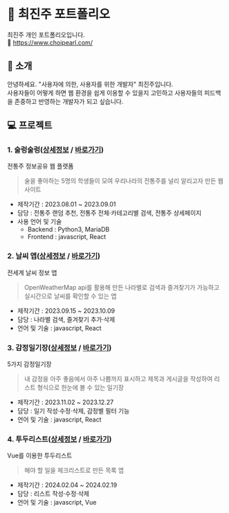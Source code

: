 # 💎 최진주 포트폴리오
최진주 개인 포트폴리오입니다. <br />
🔗 https://www.choipearl.com/ 
<br />
## 📍 소개
안녕하세요. "사용자에 의한, 사용자를 위한 개발자" 최진주입니다. <br />
사용자들이 어떻게 하면 웹 환경을 쉽게 이용할 수 있을지 고민하고 
사용자들의 피드백을 존중하고 반영하는 개발자가 되고 싶습니다. <br />

## 💻 프로젝트
### 1. 술렁술렁([상세정보](https://github.com/roalwh/Project-OMDB-Public) / [바로가기](http://roalwh.iptime.org:20108/)) <br />
전통주 정보공유 웹 플랫폼 <br />
> 술을 좋아하는 5명의 학생들이 모여 우리나라의 전통주를 널리 알리고자 만든 웹 사이트 
- 제작기간 : 2023.08.01 ~ 2023.09.01
- 담당 : 전통주 랜덤 추천, 전통주 전체·카테고리별 검색, 전통주 상세페이지 <br>
- 사용 언어 및 기술
  - Backend : Python3, MariaDB
  - Frontend : javascript, React

### 2. 날씨 앱([상세정보](https://github.com/pearlworld/weather-app.git) / [바로가기](https://weather-app-pearlworld.vercel.app/)) <br />
전세계 날씨 정보 앱 <br />
> OpenWeatherMap api를 활용해 만든 나라별로 검색과 즐겨찾기가 가능하고 실시간으로 날씨를 확인할 수 있는 앱
- 제작기간 : 2023.09.15 ~ 2023.10.09
- 담당 : 나라별 검색, 즐겨찾기 추가·삭제
- 언어 및 기술 : javascript, React

### 3. 감정일기장([상세정보](https://github.com/pearlworld/emotion-diary.git) / [바로가기](https://emotion-diary-pearworld.vercel.app/))<br />
5가지 감정일기장 <br />
> 내 감정을 아주 좋음에서 아주 나쁨까지 표시하고 제목과 게시글을 작성하여 리스트 형식으로 한눈에 볼 수 있는 일기장
- 제작기간 : 2023.11.02 ~ 2023.12.27
- 담당 : 일기 작성·수정·삭제, 감정별 필터 기능
- 언어 및 기술 : javascript, React

### 4. 투두리스트([상세정보](https://github.com/pearlworld/todo-list) / [바로가기](https://todo-list-pearlworld.vercel.app/))<br />
Vue를 이용한 투두리스트 <br />
> 해야 할 일을 체크리스트로 만든 목록 앱
- 제작기간 : 2024.02.04 ~ 2024.02.19
- 담당 : 리스트 작성·수정·삭제
- 언어 및 기술 : javascript, Vue

